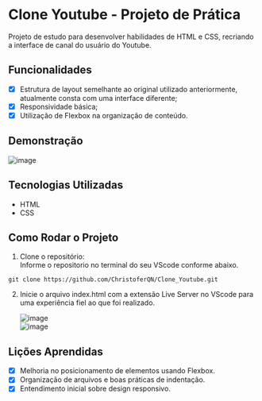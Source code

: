 # Clone Youtube - Projeto de Prática

Projeto de estudo para desenvolver habilidades de HTML e CSS, recriando a interface de canal do usuário do Youtube.

## Funcionalidades

- [x] Estrutura de layout semelhante ao original utilizado anteriormente, atualmente consta com uma interface diferente;
- [x] Responsividade básica;
- [x] Utilização de Flexbox na organização de conteúdo.

## Demonstração

   ![image](https://github.com/user-attachments/assets/df8ebfe7-1b76-42a6-8db5-7302ca6187cf)

## Tecnologias Utilizadas

- HTML
- CSS

## Como Rodar o Projeto

1. Clone o repositório: <br>
Informe o repositorio no terminal do seu VScode conforme abaixo.
```
git clone https://github.com/ChristoferQN/Clone_Youtube.git
```
2. Inicie o arquivo index.html com a extensão Live Server no VScode para uma experiência fiel ao que foi realizado.

   ![image](https://github.com/user-attachments/assets/cb20f841-193c-4400-b246-e673699c5d41) <br>
   ![image](https://github.com/user-attachments/assets/06cc9c56-0cf1-4b48-91b4-6a98e1f1babb)
   
## Lições Aprendidas
    
 - [x] Melhoria no posicionamento de elementos usando Flexbox.
 - [x] Organização de arquivos e boas práticas de indentação.
 - [x] Entendimento inicial sobre design responsivo.

